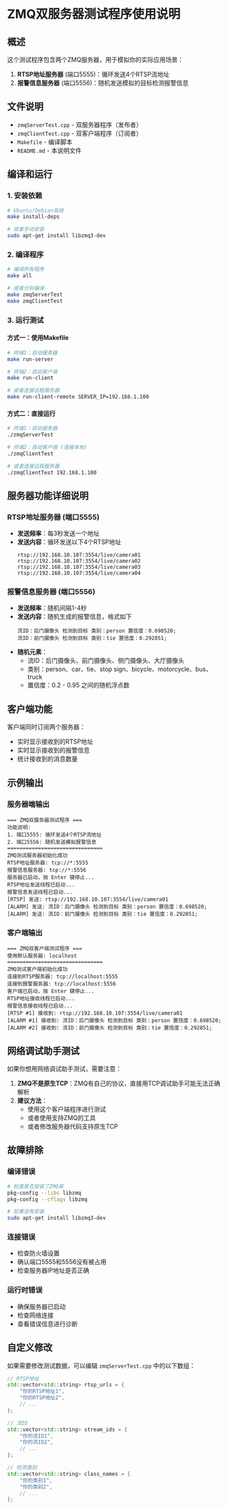 # ZMQ双服务器测试程序使用说明

## 概述

这个测试程序包含两个ZMQ服务器，用于模拟你的实际应用场景：

1. **RTSP地址服务器** (端口5555)：循环发送4个RTSP流地址
2. **报警信息服务器** (端口5556)：随机发送模拟的目标检测报警信息

## 文件说明

- `zmqServerTest.cpp` - 双服务器程序（发布者）
- `zmqClientTest.cpp` - 双客户端程序（订阅者）
- `Makefile` - 编译脚本
- `README.md` - 本说明文件

## 编译和运行

### 1. 安装依赖

```bash
# Ubuntu/Debian系统
make install-deps

# 或者手动安装
sudo apt-get install libzmq3-dev
```

### 2. 编译程序

```bash
# 编译所有程序
make all

# 或者分别编译
make zmqServerTest
make zmqClientTest
```

### 3. 运行测试

#### 方式一：使用Makefile

```bash
# 终端1：启动服务器
make run-server

# 终端2：启动客户端
make run-client

# 或者连接远程服务器
make run-client-remote SERVER_IP=192.168.1.100
```

#### 方式二：直接运行

```bash
# 终端1：启动服务器
./zmqServerTest

# 终端2：启动客户端 (连接本地)
./zmqClientTest

# 或者连接远程服务器
./zmqClientTest 192.168.1.100
```

## 服务器功能详细说明

### RTSP地址服务器 (端口5555)

- **发送频率**：每3秒发送一个地址
- **发送内容**：循环发送以下4个RTSP地址
  ```
  rtsp://192.168.10.107:3554/live/camera01
  rtsp://192.168.10.107:3554/live/camera02
  rtsp://192.168.10.107:3554/live/camera03
  rtsp://192.168.10.107:3554/live/camera04
  ```

### 报警信息服务器 (端口5556)

- **发送频率**：随机间隔1-4秒
- **发送内容**：随机生成的报警信息，格式如下
  ```
  流ID：后门摄像头 检测到目标 类别：person 置信度：0.698520;
  流ID：前门摄像头 检测到目标 类别：tie 置信度：0.292851;
  ```
- **随机元素**：
  - 流ID：后门摄像头、前门摄像头、侧门摄像头、大厅摄像头
  - 类别：person、car、tie、stop sign、bicycle、motorcycle、bus、truck
  - 置信度：0.2 - 0.95 之间的随机浮点数

## 客户端功能

客户端同时订阅两个服务器：
- 实时显示接收到的RTSP地址
- 实时显示接收到的报警信息
- 统计接收到的消息数量

## 示例输出

### 服务器端输出
```
=== ZMQ双服务器测试程序 ===
功能说明:
1. 端口5555: 循环发送4个RTSP流地址
2. 端口5556: 随机发送模拟报警信息
===============================
ZMQ测试服务器初始化成功
RTSP地址服务器: tcp://*:5555
报警信息服务器: tcp://*:5556
服务器已启动，按 Enter 键停止...
RTSP地址发送线程已启动...
报警信息发送线程已启动...
[RTSP] 发送: rtsp://192.168.10.107:3554/live/camera01
[ALARM] 发送: 流ID：后门摄像头 检测到目标 类别：person 置信度：0.698520;
[ALARM] 发送: 流ID：前门摄像头 检测到目标 类别：tie 置信度：0.292851;
```

### 客户端输出
```
=== ZMQ双客户端测试程序 ===
使用默认服务器: localhost
===============================
ZMQ测试客户端初始化成功
连接到RTSP服务器: tcp://localhost:5555
连接到报警服务器: tcp://localhost:5556
客户端已启动，按 Enter 键停止...
RTSP地址接收线程已启动...
报警信息接收线程已启动...
[RTSP #1] 接收到: rtsp://192.168.10.107:3554/live/camera01
[ALARM #1] 接收到: 流ID：后门摄像头 检测到目标 类别：person 置信度：0.698520;
[ALARM #2] 接收到: 流ID：前门摄像头 检测到目标 类别：tie 置信度：0.292851;
```

## 网络调试助手测试

如果你想用网络调试助手测试，需要注意：

1. **ZMQ不是原生TCP**：ZMQ有自己的协议，直接用TCP调试助手可能无法正确解析
2. **建议方法**：
   - 使用这个客户端程序进行测试
   - 或者使用支持ZMQ的工具
   - 或者修改服务器代码支持原生TCP

## 故障排除

### 编译错误
```bash
# 检查是否安装了ZMQ库
pkg-config --libs libzmq
pkg-config --cflags libzmq

# 如果没有安装
sudo apt-get install libzmq3-dev
```

### 连接错误
- 检查防火墙设置
- 确认端口5555和5556没有被占用
- 检查服务器IP地址是否正确

### 运行时错误
- 确保服务器已启动
- 检查网络连接
- 查看错误信息进行诊断

## 自定义修改

如果需要修改测试数据，可以编辑 `zmqServerTest.cpp` 中的以下数组：

```cpp
// RTSP地址
std::vector<std::string> rtsp_urls = {
    "你的RTSP地址1",
    "你的RTSP地址2",
    // ...
};

// 流ID
std::vector<std::string> stream_ids = {
    "你的流ID1",
    "你的流ID2",
    // ...
};

// 检测类别
std::vector<std::string> class_names = {
    "你的类别1",
    "你的类别2",
    // ...
};
```
